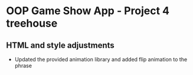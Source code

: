 # OOP Game Show App - Project 4 treehouse

## HTML and style adjustments

-   Updated the provided animation library and added flip animation to the phrase
